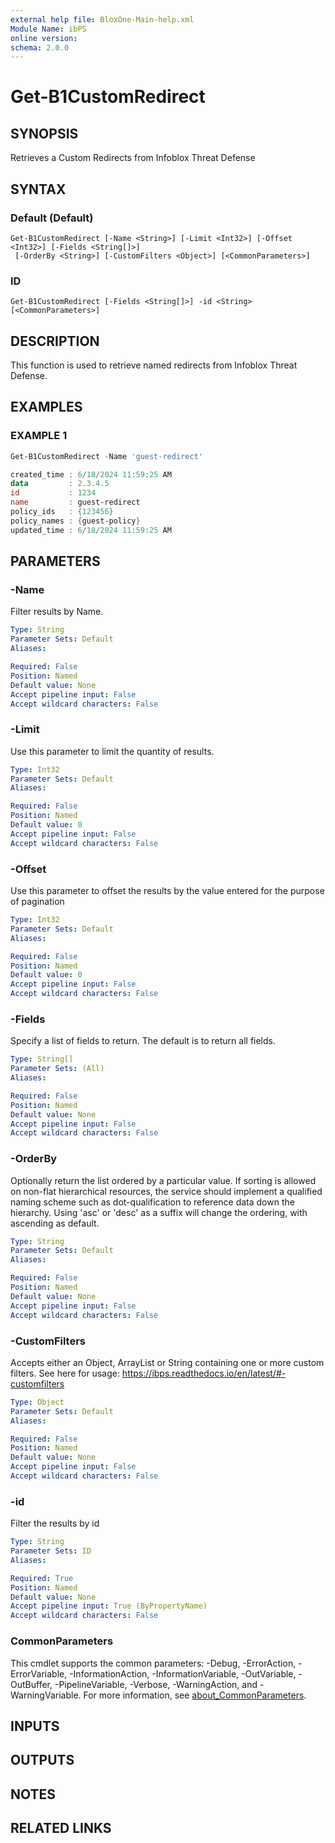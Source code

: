 ```yaml
---
external help file: BloxOne-Main-help.xml
Module Name: ibPS
online version:
schema: 2.0.0
---
```


# Get-B1CustomRedirect

## SYNOPSIS
Retrieves a Custom Redirects from Infoblox Threat Defense

## SYNTAX

### Default (Default)
```
Get-B1CustomRedirect [-Name <String>] [-Limit <Int32>] [-Offset <Int32>] [-Fields <String[]>]
 [-OrderBy <String>] [-CustomFilters <Object>] [<CommonParameters>]
```

### ID
```
Get-B1CustomRedirect [-Fields <String[]>] -id <String> [<CommonParameters>]
```

## DESCRIPTION
This function is used to retrieve named redirects from Infoblox Threat Defense.

## EXAMPLES

### EXAMPLE 1
```powershell
Get-B1CustomRedirect -Name 'guest-redirect'

created_time : 6/18/2024 11:59:25 AM
data         : 2.3.4.5
id           : 1234
name         : guest-redirect
policy_ids   : {123456}
policy_names : {guest-policy}
updated_time : 6/18/2024 11:59:25 AM
```

## PARAMETERS

### -Name
Filter results by Name.

```yaml
Type: String
Parameter Sets: Default
Aliases:

Required: False
Position: Named
Default value: None
Accept pipeline input: False
Accept wildcard characters: False
```

### -Limit
Use this parameter to limit the quantity of results.

```yaml
Type: Int32
Parameter Sets: Default
Aliases:

Required: False
Position: Named
Default value: 0
Accept pipeline input: False
Accept wildcard characters: False
```

### -Offset
Use this parameter to offset the results by the value entered for the purpose of pagination

```yaml
Type: Int32
Parameter Sets: Default
Aliases:

Required: False
Position: Named
Default value: 0
Accept pipeline input: False
Accept wildcard characters: False
```

### -Fields
Specify a list of fields to return.
The default is to return all fields.

```yaml
Type: String[]
Parameter Sets: (All)
Aliases:

Required: False
Position: Named
Default value: None
Accept pipeline input: False
Accept wildcard characters: False
```

### -OrderBy
Optionally return the list ordered by a particular value.
If sorting is allowed on non-flat hierarchical resources, the service should implement a qualified naming scheme such as dot-qualification to reference data down the hierarchy.
Using 'asc' or 'desc' as a suffix will change the ordering, with ascending as default.

```yaml
Type: String
Parameter Sets: Default
Aliases:

Required: False
Position: Named
Default value: None
Accept pipeline input: False
Accept wildcard characters: False
```

### -CustomFilters
Accepts either an Object, ArrayList or String containing one or more custom filters.
See here for usage: https://ibps.readthedocs.io/en/latest/#-customfilters

```yaml
Type: Object
Parameter Sets: Default
Aliases:

Required: False
Position: Named
Default value: None
Accept pipeline input: False
Accept wildcard characters: False
```

### -id
Filter the results by id

```yaml
Type: String
Parameter Sets: ID
Aliases:

Required: True
Position: Named
Default value: None
Accept pipeline input: True (ByPropertyName)
Accept wildcard characters: False
```

### CommonParameters
This cmdlet supports the common parameters: -Debug, -ErrorAction, -ErrorVariable, -InformationAction, -InformationVariable, -OutVariable, -OutBuffer, -PipelineVariable, -Verbose, -WarningAction, and -WarningVariable. For more information, see [about_CommonParameters](http://go.microsoft.com/fwlink/?LinkID=113216).

## INPUTS

## OUTPUTS

## NOTES

## RELATED LINKS
